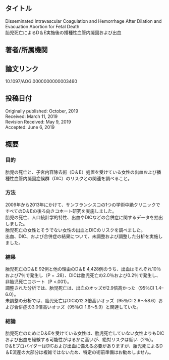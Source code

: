 ## タイトル
Disseminated Intravascular Coagulation and Hemorrhage After Dilation and Evacuation Abortion for Fetal Death  
胎児死亡によるD＆E実施後の播種性血管内凝固および出血

## 著者/所属機関

## 論文リンク
10.1097/AOG.0000000000003460

## 投稿日付
Originally published: October, 2019  
Received: March 11, 2019  
Revision Received: May 9, 2019  
Accepted: June 6, 2019

## 概要
### 目的
胎児の死亡と、子宮内容除去術（D＆E）処置を受けている女性の出血および播種性血管内凝固症候群（DIC）のリスクとの関連を調べること。

### 方法
2009年から2013年にかけて、サンフランシスコの1つの学術中絶クリニックですべてのD＆Eの後ろ向きコホート研究を実施しました。  
胎児の死亡、人口統計学的特性、出血やDICなどの合併症に関するデータを抽出しました。  
胎児死亡の女性とそうでない女性の出血とDICのリスクを調べました。  
出血、DIC、および合併症の結果について、未調整および調整した分析を実施しました。

### 結果
胎児死亡のD＆E 92例と他の理由のD＆E 4,428例のうち、出血はそれぞれ10％および7％で発生し（P = .28）、DICは胎児死亡の2.0％および0.2％で発生し、非胎児死亡コホート（P <.001）。  
調整された分析では、胎児死亡は、出血のオッズが2.9倍高かった（95％CI 1.4–6.0）。  
未調整の分析では、胎児死亡はDICの12.3倍高いオッズ（95％CI 2.6〜58.6）および合併症の3.0倍高いオッズ（95％CI 1.6〜5.9）と関連していた。

### 結論
胎児死亡のためにD＆Eを受けている女性は、胎児死亡していない女性よりもDICおよび出血を経験する可能性がはるかに高いが、絶対リスクは低い（2％）。  
D＆EプロバイダーはDICおよび出血に備える必要がありますが、胎児死によるD＆E流産の大部分は複雑ではないため、特定の術前準備はお勧めしません。
